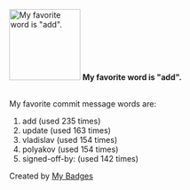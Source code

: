 <img src="https://my-badges.github.io/my-badges/favorite-word.png" alt="My favorite word is &quot;add&quot;." title="My favorite word is &quot;add&quot;." width="128">
<strong>My favorite word is &quot;add&quot;.</strong>
<br><br>

My favorite commit message words are:

1. add (used 235 times)
2. update (used 163 times)
3. vladislav (used 154 times)
4. polyakov (used 154 times)
5. signed-off-by: (used 142 times)


Created by <a href="https://github.com/my-badges/my-badges">My Badges</a>